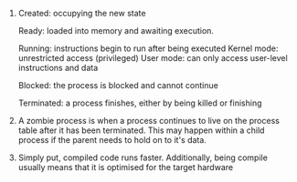 1.  Created: occupying the new state

    Ready: loaded into memory and awaiting execution.

    Running: instructions begin to run after being executed
    Kernel mode: unrestricted access (privileged)
    User mode: can only access user-level instructions and data

    Blocked: the process is blocked and cannot continue

    Terminated: a process finishes, either by being killed or finishing

2.  A zombie process is when a process continues to live on the process
    table after it has been terminated. This may happen within a child
    process if the parent needs to hold on to it's data.

3.  Simply put, compiled code runs faster. Additionally, being compile
    usually means that it is optimised for the target hardware

